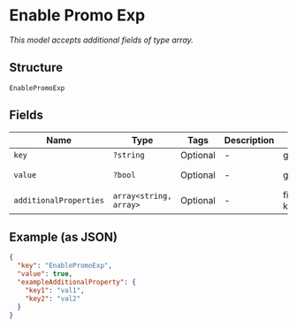 
# Enable Promo Exp

*This model accepts additional fields of type array.*

## Structure

`EnablePromoExp`

## Fields

| Name | Type | Tags | Description | Getter | Setter |
|  --- | --- | --- | --- | --- | --- |
| `key` | `?string` | Optional | - | getKey(): ?string | setKey(?string key): void |
| `value` | `?bool` | Optional | - | getValue(): ?bool | setValue(?bool value): void |
| `additionalProperties` | `array<string, array>` | Optional | - | findAdditionalProperty(string key): array | additionalProperty(string key, array value): void |

## Example (as JSON)

```json
{
  "key": "EnablePromoExp",
  "value": true,
  "exampleAdditionalProperty": {
    "key1": "val1",
    "key2": "val2"
  }
}
```

